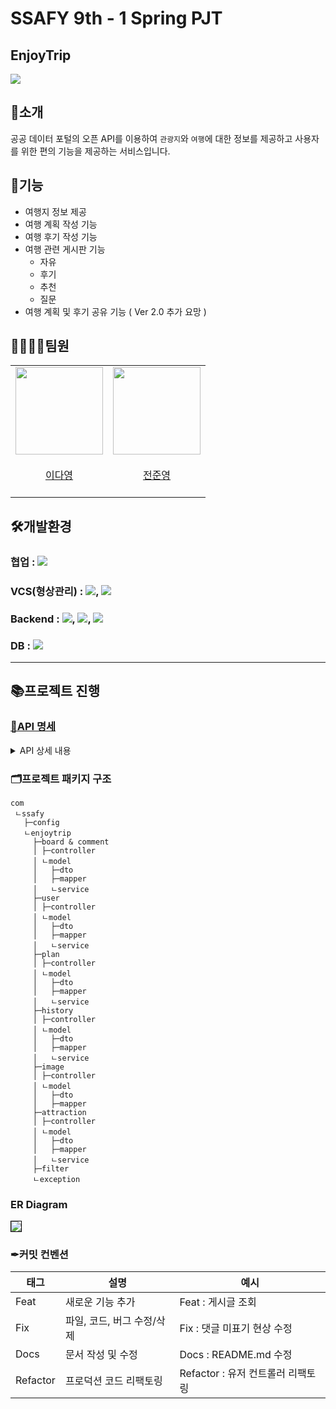 # SSAFY 9th - 1 Spring PJT

## EnjoyTrip   
<img src="https://user-images.githubusercontent.com/70866410/234868272-9989afdb-e140-4663-a108-ee7c46b0be37.gif">

## 📌소개

 공공 데이터 포털의 오픈 API를 이용하여 `관광지`와 `여행`에 대한 정보를 제공하고 사용자를 위한 편의 기능을 제공하는 서비스입니다.   

## 📍기능
- 여행지 정보 제공
- 여행 계획 작성 기능
- 여행 후기 작성 기능
- 여행 관련 게시판 기능
  - 자유
  - 후기
  - 추천
  - 질문
- 여행 계획 및 후기 공유 기능 ( Ver 2.0 추가 요망 )

## 👨‍👨‍👧‍👦**팀원**
<table>
    <tr>
        <td height="140px" align="center"> <a href="https://github.com/oth54477">
            <img src="https://avatars.githubusercontent.com/u/53906423?v=4" width="140px" /> <br><br> 이다영 <br></a> <br></td>
        <td height="140px" align="center"> <a href="https://github.com/meoldae">
            <img src="https://avatars.githubusercontent.com/u/70866410?s=400&u=54bdc7977a0c8016cb2d7230bd28200c2c76b3b0&v=4" width="140px" /> <br><br> 전준영 <br></a> <br></td>
    </tr>
</table>


## 🛠개발환경
### 협업 : <img src="https://img.shields.io/badge/Notion-000000?style=flat-square&logo=Notion&logoColor=white"/></a> 
### VCS(형상관리) : <img src="https://img.shields.io/badge/Git-000000?style=flat-square&logo=Git&logoColor=red"/></a>, <img src="https://img.shields.io/badge/GitHub-000000?style=flat-square&logo=GitHub&logoColor=white"/></a> 
### Backend : <img src="https://img.shields.io/badge/Spring-000000?style=flat-square&logo=Spring&logoColor=6DB33F"/></a>, <img src="https://img.shields.io/badge/JAVA-000000?style=flat-square&logo=JAVA&logoColor=007396"/></a>, <img src="https://img.shields.io/badge/MyBatis-000000?style=flat-square&logo=MyBatis&logoColor=007396"/></a> 
### DB : <img src="https://img.shields.io/badge/MySQL-000000?style=flat-square&logo=MySQL&logoColor=4479A1"/></a> 

---
## 📚프로젝트 진행    
### [📜API 명세](https://gentle-capricorn-124.notion.site/9a06d8f8fe9144fab2f7470fd99ba63a)
  <details>
  <summary>API 상세 내용</summary><br>
  <img src="https://user-images.githubusercontent.com/70866410/235563772-0521fcae-7d9f-4671-a9ec-3cf3601d5821.png"><br>
  <img src="https://user-images.githubusercontent.com/70866410/235563901-2869b323-2518-4ecf-8218-f6ee8d559b23.png">
  </details>

### 🗂프로젝트 패키지 구조   
```
com
 ㄴssafy
   ├─config
   ㄴenjoytrip
     ├─board & comment
     │ ├─controller
     │ ㄴmodel
     │   ├─dto
     │   ├─mapper
     │   ㄴservice
     ├─user
     │ ├─controller
     │ ㄴmodel
     │   ├─dto
     │   ├─mapper
     │   ㄴservice
     ├─plan
     │ ├─controller
     │ ㄴmodel
     │   ├─dto
     │   ├─mapper
     │   ㄴservice
     ├─history
     │ ├─controller
     │ ㄴmodel
     │   ├─dto
     │   ├─mapper
     │   ㄴservice
     ├─image
     │ ├─controller
     │ ㄴmodel
     │   ├─dto
     │   ├─mapper
     ├─attraction
     │ ├─controller
     │ ㄴmodel
     │   ├─dto
     │   ├─mapper
     │   ㄴservice
     ├─filter
     ㄴexception
```
### ER Diagram
<img src="https://user-images.githubusercontent.com/70866410/235568566-a72a5abe-28dc-4450-8df7-aabe53972d43.png" style="border:1px solid black">

### ✒커밋 컨벤션
 |태그|설명|예시|
|---|---|---|
|Feat|새로운 기능 추가|Feat : 게시글 조회|
|Fix|파일, 코드, 버그 수정/삭제|Fix : 댓글 미표기 현상 수정|
|Docs|문서 작성 및 수정|Docs : README.md 수정|
|Refactor|프로덕션 코드 리팩토링|Refactor : 유저 컨트롤러 리팩토링|

